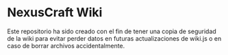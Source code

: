 # NexusCraft Wiki
Este repositorio ha sido creado con el fin de tener una copia de seguridad de la wiki para evitar perder datos en futuras actualizaciones de wiki.js o en caso de borrar archivos accidentalmente.
